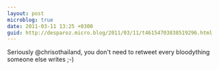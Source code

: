 ```yaml
---
layout: post
microblog: true
date: 2011-03-11 13:25 +0300
guid: http://desparoz.micro.blog/2011/03/11/t46154703838519296.html
---
```

Seriously @chrisothailand, you don't need to retweet every bloodything someone else writes ;-)
